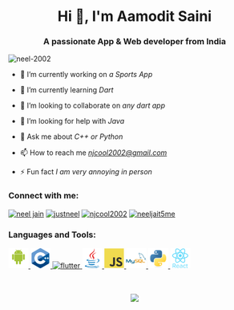 <h1 align="center">Hi 👋, I'm Aamodit Saini</h1>
<h3 align="center">A passionate App & Web developer from India</h3>
<p align="left"> <img src="https://komarev.com/ghpvc/?username=neel-2002&label=Profile%20views&color=0e75b6&style=flat" alt="neel-2002" /> </p>

- 🔭 I’m currently working on *a Sports App*

- 🌱 I’m currently learning *Dart*

- 👯 I’m looking to collaborate on *any dart app*

- 🤝 I’m looking for help with *Java*

- 💬 Ask me about *C++ or Python*

- 📫 How to reach me *njcool2002@gmail.com*

- ⚡ Fun fact *I am very annoying in person*

<h3 align="left">Connect with me:</h3>
<p align="left">
<a href="https://www.linkedin.com/in/neel-jain-b0816922a" target="blank"><img align="center" src="https://raw.githubusercontent.com/rahuldkjain/github-profile-readme-generator/master/src/images/icons/Social/linked-in-alt.svg" alt="neel jain" height="30" width="40" /></a>
<a href="https://instagram.com/justneel" target="blank"><img align="center" src="https://raw.githubusercontent.com/rahuldkjain/github-profile-readme-generator/master/src/images/icons/Social/instagram.svg" alt="justneel" height="30" width="40" /></a>
<a href="https://www.leetcode.com/njcool2002" target="blank"><img align="center" src="https://raw.githubusercontent.com/rahuldkjain/github-profile-readme-generator/master/src/images/icons/Social/leet-code.svg" alt="njcool2002" height="30" width="40" /></a>
<a href="https://auth.geeksforgeeks.org/user/neeljait5me" target="blank"><img align="center" src="https://raw.githubusercontent.com/rahuldkjain/github-profile-readme-generator/master/src/images/icons/Social/geeks-for-geeks.svg" alt="neeljait5me" height="30" width="40" /></a>
</p>

<h3 align="left">Languages and Tools:</h3>
<p align="left"> <a href="https://developer.android.com" target="_blank" rel="noreferrer"> <img src="https://raw.githubusercontent.com/devicons/devicon/master/icons/android/android-original-wordmark.svg" alt="android" width="40" height="40"/> </a> <a href="https://www.w3schools.com/cpp/" target="_blank" rel="noreferrer"> <img src="https://raw.githubusercontent.com/devicons/devicon/master/icons/cplusplus/cplusplus-original.svg" alt="cplusplus" width="40" height="40"/> </a> <a href="https://flutter.dev" target="_blank" rel="noreferrer"> <img src="https://www.vectorlogo.zone/logos/flutterio/flutterio-icon.svg" alt="flutter" width="40" height="40"/> </a> <a href="https://www.java.com" target="_blank" rel="noreferrer"> <img src="https://raw.githubusercontent.com/devicons/devicon/master/icons/java/java-original.svg" alt="java" width="40" height="40"/> </a> <a href="https://developer.mozilla.org/en-US/docs/Web/JavaScript" target="_blank" rel="noreferrer"> <img src="https://raw.githubusercontent.com/devicons/devicon/master/icons/javascript/javascript-original.svg" alt="javascript" width="40" height="40"/> </a> <a href="https://www.mysql.com/" target="_blank" rel="noreferrer"> <img src="https://raw.githubusercontent.com/devicons/devicon/master/icons/mysql/mysql-original-wordmark.svg" alt="mysql" width="40" height="40"/> </a> <a href="https://www.python.org" target="_blank" rel="noreferrer"> <img src="https://raw.githubusercontent.com/devicons/devicon/master/icons/python/python-original.svg" alt="python" width="40" height="40"/> </a> <a href="https://reactjs.org/" target="_blank" rel="noreferrer"> <img src="https://raw.githubusercontent.com/devicons/devicon/master/icons/react/react-original-wordmark.svg" alt="react" width="40" height="40"/> </a> </p>
<p align="center">
        <br><br>
        <a href="https://count.getloli.com/"><img src="https://count.getloli.com/get/@:Neel-2002"></a>
</p>
